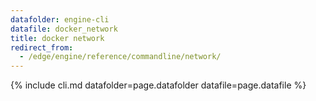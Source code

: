 ```yaml
---
datafolder: engine-cli
datafile: docker_network
title: docker network
redirect_from:
  - /edge/engine/reference/commandline/network/
---
```

<!--
This page is automatically generated from Docker's source code. If you want to
suggest a change to the text that appears here, open a ticket or pull request
in the source repository on GitHub:

https://github.com/docker/cli
-->
{% include cli.md datafolder=page.datafolder datafile=page.datafile %}
